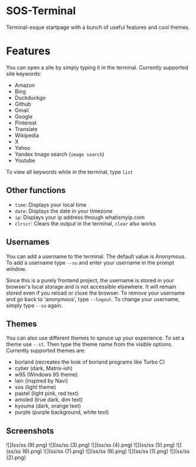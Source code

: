 # SOS-Terminal

Terminal-esque startpage with a bunch of useful features and cool themes.

# Features

You can open a site by simply typing it in the terminal. Currently supported site keywords:

- Amazon
- Bing
- Duckduckgo
- Github
- Gmail 
- Google
- Pinterest
- Translate
- Wikipedia
- X
- Yahoo
- Yandex Image search (`image search`)
- Youtube

To view all keywords while in the terminal, type `list`

## Other functions

- `time`: Displays your local time
- `date`: Displays the date in your timezone
- `ip`: Displays your ip address through whatismyip.com
- `clrscr`: Clears the output in the terminal, `clear` also works

## Usernames

You can add a username to the terminal. The default value is Anonymous. To add a username type `--su` and enter your username in the prompt window.

Since this is a purely frontend project, the username is stored in your browser's local storage and is not accessible elsewhere. It will remain stored even if you reload or close the browser. To remove your username and go back to 'anonymous', type `--logout`. To change your username, simply type `--su` again.

## Themes

You can also use different themes to spruce up your experience. To set a theme use `--st`. Then type the theme name from the visible options. Currently supported themes are:

- borland (recreates the look of borland programs like Turbo C)
- cyber (dark, Matrix-ish)
- w95 (Windows 95 theme)
- lain (inspired by Navi)
- sos (light theme)
- pastel (light pink, red text)
- amoled (true dark, dim text)
- kyouma (dark, orange text)
- purple (purple background, white text)

## Screenshots

![](ss/ss (9).png)
![](ss/ss (3).png)
![](ss/ss (4).png)
![](ss/ss (5).png)
![](ss/ss (6).png)
![](ss/ss (7).png)
![](ss/ss (8).png)
![](ss/ss (1).png)
![](ss/ss (2).png)
